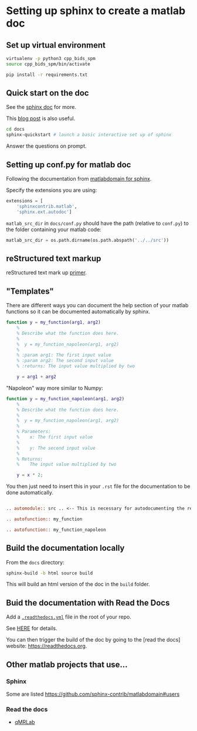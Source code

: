 # Setting up sphinx to create a matlab doc

## Set up virtual environment

```bash
virtualenv -p python3 cpp_bids_spm
source cpp_bids_spm/bin/activate

pip install -r requirements.txt
```

## Quick start on the doc

See the [sphinx doc](https://www.sphinx-doc.org/en/master/usage/quickstart.html)
for more.

This
[blog post](https://medium.com/@richdayandnight/a-simple-tutorial-on-how-to-document-your-python-project-using-sphinx-and-rinohtype-177c22a15b5b)
is also useful.

```bash
cd docs
sphinx-quickstart # launch a basic interactive set up of sphinx
```

Answer the questions on prompt.

## Setting up conf.py for matlab doc

Following the documentation from
[matlabdomain for sphinx](https://github.com/sphinx-contrib/matlabdomain).

Specify the extensions you are using:

```python
extensions = [
    'sphinxcontrib.matlab',
    'sphinx.ext.autodoc']
```

`matlab_src_dir` in `docs/conf.py` should have the path (relative to `conf.py`)
to the folder containing your matlab code:

```python
matlab_src_dir = os.path.dirname(os.path.abspath('../../src'))
```

## reStructured text markup

reStructured text mark up
[primer](https://www.sphinx-doc.org/en/master/usage/restructuredtext/basics.html).

## "Templates"

There are different ways you can document the help section of your matlab
functions so it can be documented automatically by sphinx.

```matlab
function y = my_function(arg1, arg2)
    %
    % Describe what the function does here.
    %
    %  y = my_function_napoleon(arg1, arg2)
    %
    % :param arg1: The first input value
    % :param arg2: The second input value
    % :returns: The input value multiplied by two

    y = arg1 + arg2
```

"Napoleon" way more similar to Numpy:

```matlab
function y = my_function_napoleon(arg1, arg2)
    %
    % Describe what the function does here.
    %
    %  y = my_function_napoleon(arg1, arg2)
    %
    % Parameters:
    %    x: The first input value
    %
    %    y: The second input value
    %
    % Returns:
    %    The input value multiplied by two

    y = x * 2;
```

You then just need to insert this in your `.rst` file for the documentation to
be done automatically.

```rst

.. automodule:: src .. <-- This is necessary for autodocumenting the rest 

.. autofunction:: my_function

.. autofunction:: my_function_napoleon
```

## Build the documentation locally

From the `docs` directory:

```bash
sphinx-build -b html source build
```

This will build an html version of the doc in the `build` folder.

## Buid the documentation with Read the Docs

Add a [`.readthedocs.yml`](../.readthedocs.yml) file in the root of your repo.

See [HERE](https://docs.readthedocs.io/en/stable/config-file/v2.html) for
details.

You can then trigger the build of the doc by going to the [read the docs]
website: https://readthedocs.org.

## Other matlab projects that use...

### Sphinx

Some are listed 
https://github.com/sphinx-contrib/matlabdomain#users

### Read the docs

- [qMRLab](https://github.com/qMRLab/qMRLab/wiki/Guideline:-Generating-Documentation)